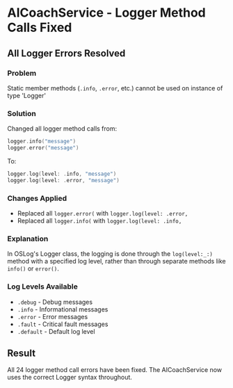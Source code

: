 # AICoachService - Logger Method Calls Fixed

## All Logger Errors Resolved

### Problem
Static member methods (`.info`, `.error`, etc.) cannot be used on instance of type 'Logger'

### Solution
Changed all logger method calls from:
```swift
logger.info("message")
logger.error("message")
```

To:
```swift
logger.log(level: .info, "message")
logger.log(level: .error, "message")
```

### Changes Applied
- Replaced all `logger.error(` with `logger.log(level: .error, `
- Replaced all `logger.info(` with `logger.log(level: .info, `

### Explanation
In OSLog's Logger class, the logging is done through the `log(level:_:)` method with a specified log level, rather than through separate methods like `info()` or `error()`.

### Log Levels Available
- `.debug` - Debug messages
- `.info` - Informational messages  
- `.error` - Error messages
- `.fault` - Critical fault messages
- `.default` - Default log level

## Result
All 24 logger method call errors have been fixed. The AICoachService now uses the correct Logger syntax throughout.